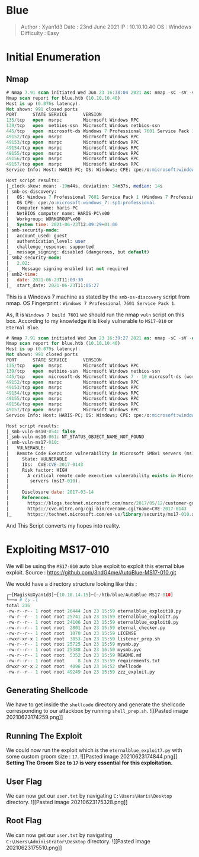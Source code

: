 # Blue
>Author : Xyan1d3
>Date : 23nd June 2021
>IP : 10.10.10.40
>OS : Windows
>Difficulty : Easy
# Initial Enumeration
## Nmap
```sql
# Nmap 7.91 scan initiated Wed Jun 23 16:38:04 2021 as: nmap -sC -sV -v -oN nmap/blue 10.10.10.40
Nmap scan report for blue.htb (10.10.10.40)
Host is up (0.076s latency).
Not shown: 991 closed ports
PORT      STATE SERVICE      VERSION
135/tcp   open  msrpc        Microsoft Windows RPC
139/tcp   open  netbios-ssn  Microsoft Windows netbios-ssn
445/tcp   open  microsoft-ds Windows 7 Professional 7601 Service Pack 1 microsoft-ds (workgroup: WORKGROUP)
49152/tcp open  msrpc        Microsoft Windows RPC
49153/tcp open  msrpc        Microsoft Windows RPC
49154/tcp open  msrpc        Microsoft Windows RPC
49155/tcp open  msrpc        Microsoft Windows RPC
49156/tcp open  msrpc        Microsoft Windows RPC
49157/tcp open  msrpc        Microsoft Windows RPC
Service Info: Host: HARIS-PC; OS: Windows; CPE: cpe:/o:microsoft:windows

Host script results:
|_clock-skew: mean: -19m44s, deviation: 34m37s, median: 14s
| smb-os-discovery: 
|   OS: Windows 7 Professional 7601 Service Pack 1 (Windows 7 Professional 6.1)
|   OS CPE: cpe:/o:microsoft:windows_7::sp1:professional
|   Computer name: haris-PC
|   NetBIOS computer name: HARIS-PC\x00
|   Workgroup: WORKGROUP\x00
|_  System time: 2021-06-23T12:09:29+01:00
| smb-security-mode: 
|   account_used: guest
|   authentication_level: user
|   challenge_response: supported
|_  message_signing: disabled (dangerous, but default)
| smb2-security-mode: 
|   2.02: 
|_    Message signing enabled but not required
| smb2-time: 
|   date: 2021-06-23T11:09:30
|_  start_date: 2021-06-23T11:05:27
```

This is a Windows 7 machine as stated by the `smb-os-discovery` script from nmap.
OS Fingerprint : `Windows 7 Professional 7601 Service Pack 1`.

As, It is `Windows 7 build 7601` we should run the nmap `vuln` script on this box.
According to my knowledge it is likely vulnerable to `MS17-010` or `Eternal Blue`.

```sql
# Nmap 7.91 scan initiated Wed Jun 23 16:39:27 2021 as: nmap -sC -sV -oN nmap/blue-vuln --script vuln -v 10.10.10.40
Nmap scan report for blue.htb (10.10.10.40)
Host is up (0.079s latency).
Not shown: 991 closed ports
PORT      STATE SERVICE      VERSION
135/tcp   open  msrpc        Microsoft Windows RPC
139/tcp   open  netbios-ssn  Microsoft Windows netbios-ssn
445/tcp   open  microsoft-ds Microsoft Windows 7 - 10 microsoft-ds (workgroup: WORKGROUP)
49152/tcp open  msrpc        Microsoft Windows RPC
49153/tcp open  msrpc        Microsoft Windows RPC
49154/tcp open  msrpc        Microsoft Windows RPC
49155/tcp open  msrpc        Microsoft Windows RPC
49156/tcp open  msrpc        Microsoft Windows RPC
49157/tcp open  msrpc        Microsoft Windows RPC
Service Info: Host: HARIS-PC; OS: Windows; CPE: cpe:/o:microsoft:windows

Host script results:
|_smb-vuln-ms10-054: false
|_smb-vuln-ms10-061: NT_STATUS_OBJECT_NAME_NOT_FOUND
| smb-vuln-ms17-010: 
|   VULNERABLE:
|   Remote Code Execution vulnerability in Microsoft SMBv1 servers (ms17-010)
|     State: VULNERABLE
|     IDs:  CVE:CVE-2017-0143
|     Risk factor: HIGH
|       A critical remote code execution vulnerability exists in Microsoft SMBv1
|        servers (ms17-010).
|           
|     Disclosure date: 2017-03-14
|     References:
|       https://blogs.technet.microsoft.com/msrc/2017/05/12/customer-guidance-for-wannacrypt-attacks/
|       https://cve.mitre.org/cgi-bin/cvename.cgi?name=CVE-2017-0143
|_      https://technet.microsoft.com/en-us/library/security/ms17-010.aspx
```

And This Script converts my hopes into reality.

# Exploiting MS17-010
We will be using the `MS17-010` auto blue exploit to exploit this eternal blue exploit.
Source : https://github.com/3ndG4me/AutoBlue-MS17-010.git

We would have a directory structure looking like this :
```python
┌─[Magisk@Xyan1d3]─[10.10.14.15]─[~/htb/blue/AutoBlue-MS17-010]
└──╼ # ls -l
total 216
-rw-r--r-- 1 root root 26444 Jun 23 15:59 eternalblue_exploit10.py
-rw-r--r-- 1 root root 25741 Jun 23 15:59 eternalblue_exploit7.py
-rw-r--r-- 1 root root 24106 Jun 23 15:59 eternalblue_exploit8.py
-rw-r--r-- 1 root root  2801 Jun 23 15:59 eternal_checker.py
-rw-r--r-- 1 root root  1070 Jun 23 15:59 LICENSE
-rwxr-xr-x 1 root root  3853 Jun 23 15:59 listener_prep.sh
-rw-r--r-- 1 root root 25725 Jun 23 15:59 mysmb.py
-rw-r--r-- 1 root root 25388 Jun 23 16:50 mysmb.pyc
-rw-r--r-- 1 root root  5352 Jun 23 15:59 README.md
-rw-r--r-- 1 root root     8 Jun 23 15:59 requirements.txt
drwxr-xr-x 2 root root  4096 Jun 23 16:52 shellcode
-rw-r--r-- 1 root root 49249 Jun 23 15:59 zzz_exploit.py
```

## Generating Shellcode
We have to get inside the `shellcode` directory and generate the shellcode corresponding to our attackbox by running `shell_prep.sh`.
![[Pasted image 20210623174259.png]]

## Running The Exploit
We could now run the exploit which is the `eternalblue_exploit7.py` with some custom groom size : `17`.
![[Pasted image 20210623174844.png]]
**Setting The Groom Size to `17` is very essential for this exploitation.**

## User Flag
We can now get our `user.txt` by navigating `C:\Users\Haris\Desktop` directory.
![[Pasted image 20210623175328.png]]

## Root Flag
We can now get our `user.txt` by navigating `C:\Users\Administrator\Desktop` directory.
![[Pasted image 20210623175510.png]]